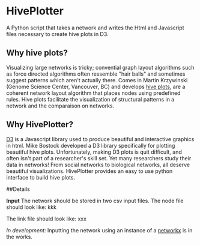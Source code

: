 HivePlotter
===========

A Python script that takes a network and writes the Html and Javascript files necessary to create hive plots in D3.

## Why hive plots?
Visualizing large networks is tricky; convential graph layout algorithms such as force directed algorithms often ressemble "hair balls" and sometimes suggest patterns which aren't actually there. Comes in Martin Krzywinski (Genome Science Center, Vancouver, BC) and develops [hive plots](http://www.hiveplot.net/), are a coherent network layout algorithm that places nodes using predefined rules. Hive plots facilitate the visualization of structural patterns in a network and the comparaison on networks.

## Why HivePlotter?
[D3](http://d3js.org/) is a Javascript library used to produce beautiful and interactive graphics in html. Mike Bostock developed a D3 library specifically for plotting beautiful hive plots. Unfortunately, making D3 plots is quit difficult, and often isn't part of a researcher's skill set. Yet many researchers study their data in networks! From social networks to biological networks, all deserve beautiful visualizations. HivePlotter provides an easy to use python interface to build hive plots.

##Details

**Input**
The network should be stored in two csv input files. The node file should look like:
kkk

The link file should look like:
xxx

*In development:* Inputting the network using an instance of a [networkx](https://networkx.github.io/) is in the works.
